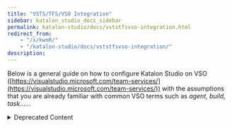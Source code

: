 ```yaml
---
title: "VSTS/TFS/VSO Integration" 
sidebar: katalon_studio_docs_sidebar
permalink: katalon-studio/docs/vststfsvso-integration.html 
redirect_from:
    - "/x/kwnR/"
    - "/katalon-studio/docs/vststfsvso-integration/"
description: 
---
```

Below is a general guide on how to configure Katalon Studio on VSO ([https://visualstudio.microsoft.com/team-services/](https://visualstudio.microsoft.com/team-services/)) with the assumptions that you are already familiar with common VSO terms such as _agent, build, task_......

<details><summary>Deprecated Content</summary>

1.     **Setting up agent:**

Follow setup guide: [https://www.visualstudio.com/en-us/docs/build/actions/agents/v2-windows](https://www.visualstudio.com/en-us/docs/build/actions/agents/v2-windows) to set up and run a local agent.

Make sure the agent is in **'Online' **status. 

 ![](https://github.com/katalon-studio/docs-images/raw/master/katalon-studio/docs/vststfsvso-integration/Untitled.png)

**2.****Setting up build steps:**

Add a new build task: "Command Line":

 ![](https://github.com/katalon-studio/docs-images/raw/master/katalon-studio/docs/vststfsvso-integration/2.png)

*   **Tool:** katalon.exe
*   **Arguments:** Generate command line from Katalon Studio (WITHOUT katalon prefix) to be used in console mode ([https://docs.katalon.com/display/KD/Console+Mode+Execution](/display/KD/Console+Mode+Execution))
    *   projectPath value uses VSO build variable to get project location, e.g: -**runMode=console -projectPath="$(Build.SourcesDirectory)\\Sample Web Testing Project.prj" -reportFolder="Reports" -reportFileName="report" -retry=0 -testSuitePath="Test Suites/TS_RegressionTest" -browserType="Chrome" -noSplash**
*   **Advanced:**
    *   Working folder: Select Katalon Studio folder, e.g: C:\\4.6\\Katalon Studio Windows 64

![](https://github.com/katalon-studio/docs-images/raw/master/katalon-studio/docs/vststfsvso-integration/3.png) 

3.    **Building your project with the agent:**

Configure your project to be built with the agent. In this example, the agent is in 'Default' queue group, so we will choose 'Default' queue when selecting new build.

 ![](https://github.com/katalon-studio/docs-images/raw/master/katalon-studio/docs/vststfsvso-integration/4.png)

That's it!. When the project is built, it will start Katalon Studio and execute the input test suite based on your command.

![](https://github.com/katalon-studio/docs-images/raw/master/katalon-studio/docs/vststfsvso-integration/5.png)

</details>